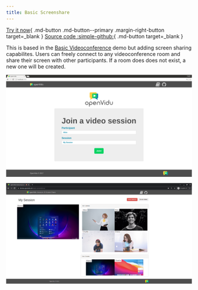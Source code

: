 ```yaml
---
title: Basic Screenshare
---
```


[Try it now](https://demos.openvidu.io/basic-screenshare/){ .md-button .md-button--primary .margin-right-button target=_blank }
[Source code :simple-github:](https://github.com/OpenVidu/openvidu-tutorials){ .md-button target=_blank }

This is based in the [Basic Videoconference](basic-videoconference.md) demo but adding screen sharing capabilites. Users can freely connect to any videoconference room and share their screen with other participants. If a room does does not exist, a new one will be created.

<div class="grid-container">

<!-- Somehow the following plain HTML elements being in one line greatly affects MKDocs performance and ability to build the site -->

<div class="grid-50"><p><a class="glightbox" href="../../assets/images/insecure-join.png" data-type="image" data-width="80%" data-height="auto" data-desc-position="bottom"><img src="../../assets/images/insecure-join.png" loading="lazy"/></a></p></div>

<div class="grid-50"><p><a class="glightbox" href="../../assets/images/insecure-session-screenshare.png" data-type="image" data-width="80%" data-height="auto" data-desc-position="bottom"><img src="../../assets/images/insecure-session-screenshare.png" loading="lazy"/></a></p></div>

</div>

<script>window.setupGallery()</script>